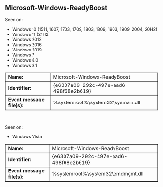 ## Microsoft-Windows-ReadyBoost

Seen on:
* Windows 10 (1511, 1607, 1703, 1709, 1803, 1809, 1903, 1909, 2004, 20H2)
* Windows 11 (21H2)
* Windows 2012
* Windows 2016
* Windows 2019
* Windows 7
* Windows 8.0
* Windows 8.1

<table border="1" class="docutils">
  <tbody>
    <tr>
      <td><b>Name:</b></td>
      <td>Microsoft-Windows-ReadyBoost</td>
    </tr>
    <tr>
      <td><b>Identifier:</b></td>
      <td>{e6307a09-292c-497e-aad6-498f68e2b619}</td>
    </tr>
    <tr>
      <td><b>Event message file(s):</b></td>
      <td>%systemroot%\system32\sysmain.dll</td>
    </tr>
  </tbody>
</table>

&nbsp;

Seen on:
* Windows Vista

<table border="1" class="docutils">
  <tbody>
    <tr>
      <td><b>Name:</b></td>
      <td>Microsoft-Windows-ReadyBoost</td>
    </tr>
    <tr>
      <td><b>Identifier:</b></td>
      <td>{e6307a09-292c-497e-aad6-498f68e2b619}</td>
    </tr>
    <tr>
      <td><b>Event message file(s):</b></td>
      <td>%systemroot%\system32\emdmgmt.dll</td>
    </tr>
  </tbody>
</table>

&nbsp;

